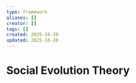 ```yaml
---
type: framework
aliases: []
creator: []
tags: []
created: 2025-10-20
updated: 2025-10-20
---
```


# Social Evolution Theory


